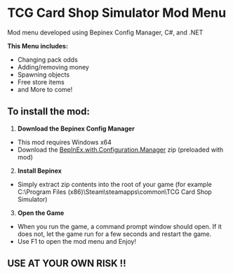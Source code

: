 # TCG Card Shop Simulator Mod Menu
Mod menu developed using Bepinex Config Manager, C#, and .NET

**This Menu includes:**
  - Changing pack odds
  - Adding/removing money
  - Spawning objects
  - Free store items
  - and More to come!

## To install the mod:
1. **Download the Bepinex Config Manager**
- This mod requires Windows x64
- Download the [BepInEx.with.Configuration.Manager](https://github.com/bhornick09/TCG-Card-Shop-Simulator-Mod-Menu/releases/latest) zip (preloaded with mod)
  
2. **Install Bepinex**
- Simply extract zip contents into the root of your game (for example C:\Program Files (x86)\Steam\steamapps\common\TCG Card Shop Simulator)
  
3. **Open the Game**
- When you run the game, a command prompt window should open. If it does not, let the game run for a few seconds and restart the game.
- Use F1 to open the mod menu and Enjoy!
  
## USE AT YOUR OWN RISK !!
